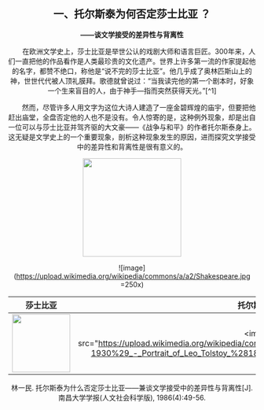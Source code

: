 ## <center>一、托尔斯泰为何否定莎士比亚  ？

**<center>——谈文学接受的差异性与背离性**

&emsp;&emsp;在欧洲文学史上，莎士比亚是举世公认的戏剧大师和语言巨匠。300年来，人们一直把他的作品看作是人类最珍贵的文化遗产。世界上许多第一流的作家提起他的名字，都赞不绝口，称他是“说不完的莎士比亚”。他几乎成了奥林匹斯山上的神，世世代代被人顶礼膜拜。歌德就曾说过：“当我读完他的第一个剧本时，好象一个生来盲目的人，由于神手—指而突然获得天光。”[^1]

&emsp;&emsp;然而，尽管许多人用文字为这位大诗人建造了一座金碧辉煌的庙宇，但要把他赶出庙堂，全盘否定他的人也不是没有。令人惊寄的是，这种例外现象，却是出自一位可以与莎士比亚并驾齐驱的大文豪——《战争与和平》的作者托尔斯泰身上。这无疑是文学史上的一个重要现象，剖析这种现象发生的原因，进而探究文学接受中的差异性和背离性是很有意义的。

<img src="(https://upload.wikimedia.org/wikipedia/commons/a/a2/Shakespeare.jpg" width="200" height="200" />

![image](https://upload.wikimedia.org/wikipedia/commons/a/a2/Shakespeare.jpg =250x)


莎士比亚           |  托尔斯泰
:-------------------------:|:-------------------------:
<img src="https://upload.wikimedia.org/wikipedia/commons/a/a2/Shakespeare.jpg" width="118"> |  <img src="https://upload.wikimedia.org/wikipedia/commons/b/bb/Ilya_Efimovich_Repin_%281844-1930%29_-_Portrait_of_Leo_Tolstoy_%281887%29.jpg" width="130"　align=center >


林一民. 托尔斯泰为什么否定莎士比亚——兼谈文学接受中的差异性与背离性[J]. 南昌大学学报(人文社会科学版), 1986(4):49-56.


